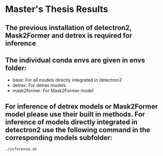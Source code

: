 # Master's Thesis Results

## The previous installation of detectron2, Mask2Former and detrex is required for inference

## The individual conda envs are given in envs folder:

- base: For all models directly integrated in detectron2
- detrex: For detrex models
- mask2former: For Mask2Former model 

## For inference of detrex models or Mask2Former model please use their built in methods. For inference of models directly integrated in detectron2 use the following command in the corresponding models subfolder:

```sh 
./inference.sh